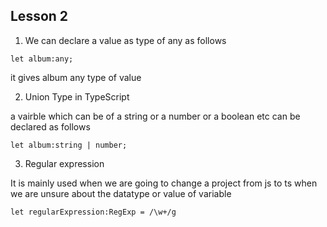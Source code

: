 ## Lesson 2


1. We can declare a value as type of any as follows 

```
let album:any;
```

it gives album any type of value


2. Union Type in TypeScript

a vairble which can be of a string or a number or a boolean etc can be declared as follows

```
let album:string | number;
```


3. Regular expression

It is mainly used when we are going to change a project from js to ts when we are unsure about the datatype or value of variable
```
let regularExpression:RegExp = /\w+/g
```